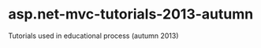 asp.net-mvc-tutorials-2013-autumn
=================================

Tutorials used in educational process (autumn 2013)
